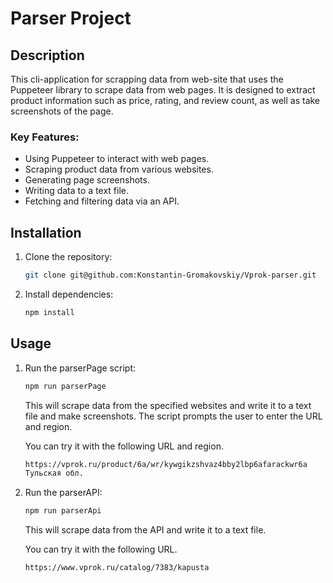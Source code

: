 # Parser Project

## Description

This cli-application for scrapping data from web-site that uses the Puppeteer library to scrape data from web pages. It
is designed to extract
product information such as price, rating, and review count, as well as take screenshots of the page.

### Key Features:

- Using Puppeteer to interact with web pages.
- Scraping product data from various websites.
- Generating page screenshots.
- Writing data to a text file.
- Fetching and filtering data via an API.

## Installation

1. Clone the repository:

   ```bash
   git clone git@github.com:Konstantin-Gromakovskiy/Vprok-parser.git
   ```

2. Install dependencies:

   ```bash
   npm install
   ```

## Usage

1. Run the parserPage script:

   ```bash
   npm run parserPage
   ```
   This will scrape data from the specified websites and write it to a text file and make screenshots.
   The script prompts the user to enter the URL and region.

   You can try it with the following URL and region.

    ```bash
    https://vprok.ru/product/6a/wr/kywgikzshvaz4bby2lbp6afarackwr6a
    Тульская обл.
    ````

2. Run the parserAPI:

   ```bash
   npm run parserApi
   ```
   This will scrape data from the API and write it to a text file.

   You can try it with the following URL.

    ```bash
   https://www.vprok.ru/catalog/7383/kapusta
    ````
